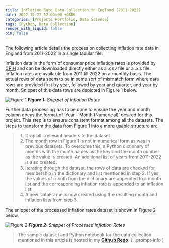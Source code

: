 ```yaml
---
title: Inflation Rate Data Collection in England (2011-2022)
date: 2022-12-27 12:00:00 +0800
categories: [Projects Portfolio, Data Science]
tags: [Python, Data Collection]
render_with_liquid: false
pin: false
---
```


The following article details the process on collecting inflation rate data in England from 2011-2022 in a single tabular file.

Inflation data in the form of consumer price inflation rates is provided by [CPIH](https://www.ons.gov.uk/economy/inflationandpriceindices/timeseries/l55o/mm23) and can be downloaded directly either as a .csv file or a .xls file. Inflation rates are available from 2011 till 2022 on a monthly basis. The actual rows of data seem to be in some sort of mismatch form where data rows are provided first by year, followed by year and quarter, and year by month. Snippet of this data rows are depicted in Figure 1 below.

![Figure 1](/DS6/Picture1.png)
_**Figure 1:** Snippet of Inflation Rates_

Further data processing has to be done to ensure the year and month column obeys the format of ‘Year – Month (Numerical)’ desired for this project. This step is to ensure consistent format among all the datasets. The steps to transform the data from Figure 1 into a more usable structure are,
>1.	Drop all irrelevant headers to the dataset
>2.	The month row in Figure 1 is not in numerical form as was in previous datasets. To overcome this, a Python dictionary of months with the month names as the key and the month number as the value is created. An additional list of years from 2011-2022 is also created.
>3.	Iterating through the dataset, the rows of data are checked for membership in the dictionary and list mentioned in step 2. If yes, the values of month from the dictionary are appended to a month list and the corresponding inflation rate is appended to an inflation list.
>4.	A new DataFrame is now created using the resulting month and inflation lists from step 3.

The snippet of the processed inflation rates dataset is shown in Figure 2 below.

![Figure 2](/DS6/Picture2.png)
_**Figure 2:** Snippet of Processed Inflation Rates_

> The sample dataset and Python notebook for the data collection mentioned in this article is hosted in my [**Github Repo**](https://github.com/dineshnaidu10/Crime-Incident-and-Crime-Rates-in-England-2011-2022-/tree/main/Inflation%20Rate).
{: .prompt-info }




